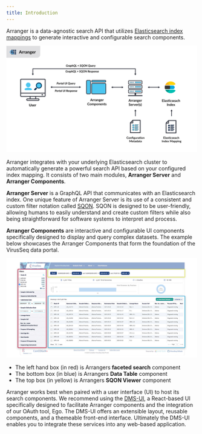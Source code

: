 ```yaml
---
title: Introduction
---
```


Arranger is a data-agnostic search API that utilizes <a href="https://www.elastic.co/guide/en/elasticsearch/reference/6.4/mapping.html" target="_blank" rel="noopener noreferrer">Elasticsearch index mappings</a> to generate interactive and configurable search components.

![Entity](./assets/ArrangerArchitecture.png 'Arranger Architecture')

Arranger integrates with your underlying Elasticsearch cluster to automatically generate a powerful search API based on your configured index mapping. It consists of two main modules, **Arranger Server** and **Arranger Components**.

**Arranger Server** is a GraphQL API that communicates with an Elasticsearch index. One unique feature of Arranger Server is its use of a consistent and custom filter notation called <a href="./reference/sqon/" target="_blank" rel="noopener noreferrer">SQON</a>. SQON is designed to be user-friendly, allowing humans to easily understand and create custom filters while also being straightforward for software systems to interpret and process.

**Arranger Components** are interactive and configurable UI components specifically designed to display and query complex datasets. The example below showcases the Arranger Components that form the foundation of the VirusSeq data portal.

![Entity](./assets/arrangercomponents.jpg 'Panels')

  - The left hand box (in red) is Arrangers **faceted search** component
  - The bottom box (in blue) is Arrangers **Data Table** component
  - The top box (in yellow) is Arrangers **SQON Viewer** component
  

<Note title="DMS-UI">Arranger works best when paired with a user interface (UI) to host its search components. We recommend using the [DMS-UI](https://www.overture.bio/documentation/dms-ui/), a React-based UI specifically designed to facilitate Arranger components and the integration of our OAuth tool, Ego. The DMS-UI offers an extensible layout, reusable components, and a themeable front-end interface. Ultimately the DMS-UI enables you to integrate these services into any web-based application.</Note>
